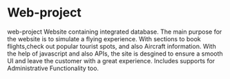 # Web-project
web-project
Website containing integrated database. The main purpose for the website is to simulate a flying experience. 
With sections to book flights,check out popular tourist spots, and also Aircraft information.
With the help of javascript and also APIs, the site is desgined to ensure a smooth UI and leave the customer with a great experience. 
Includes supports for Administrative Functionality too.

